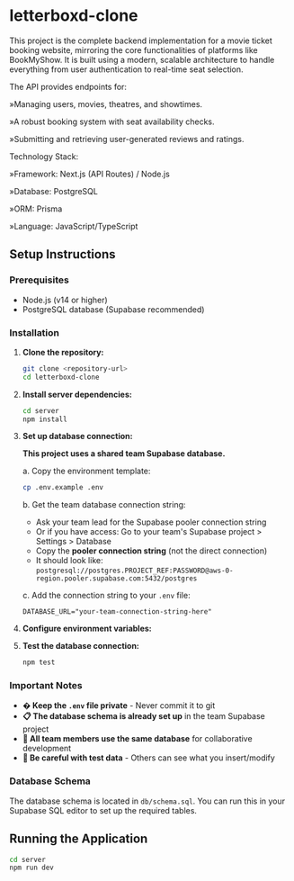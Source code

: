 # letterboxd-clone
This project is the complete backend implementation for a movie ticket booking website, mirroring the core functionalities of platforms like BookMyShow. It is built using a modern, scalable architecture to handle everything from user authentication to real-time seat selection.

The API provides endpoints for:

»Managing users, movies, theatres, and showtimes.

»A robust booking system with seat availability checks.

»Submitting and retrieving user-generated reviews and ratings.

Technology Stack:

»Framework: Next.js (API Routes) / Node.js

»Database: PostgreSQL

»ORM: Prisma

»Language: JavaScript/TypeScript

## Setup Instructions

### Prerequisites
- Node.js (v14 or higher)
- PostgreSQL database (Supabase recommended)

### Installation

1. **Clone the repository:**
   ```bash
   git clone <repository-url>
   cd letterboxd-clone
   ```

2. **Install server dependencies:**
   ```bash
   cd server
   npm install
   ```

3. **Set up database connection:**
   
   **This project uses a shared team Supabase database.**
   
   a. Copy the environment template:
      ```bash
      cp .env.example .env
      ```
   
   b. Get the team database connection string:
      - Ask your team lead for the Supabase pooler connection string
      - Or if you have access: Go to your team's Supabase project > Settings > Database
      - Copy the **pooler connection string** (not the direct connection)
      - It should look like: `postgresql://postgres.PROJECT_REF:PASSWORD@aws-0-region.pooler.supabase.com:5432/postgres`
   
   c. Add the connection string to your `.env` file:
      ```
      DATABASE_URL="your-team-connection-string-here"
      ```

4. **Configure environment variables:**

4. **Test the database connection:**
   ```bash
   npm test
   ```

### Important Notes

- **� Keep the `.env` file private** - Never commit it to git
- **📋 The database schema is already set up** in the team Supabase project
- **👥 All team members use the same database** for collaborative development
- **🚨 Be careful with test data** - Others can see what you insert/modify

### Database Schema

The database schema is located in `db/schema.sql`. You can run this in your Supabase SQL editor to set up the required tables.

## Running the Application

```bash
cd server
npm run dev
```
